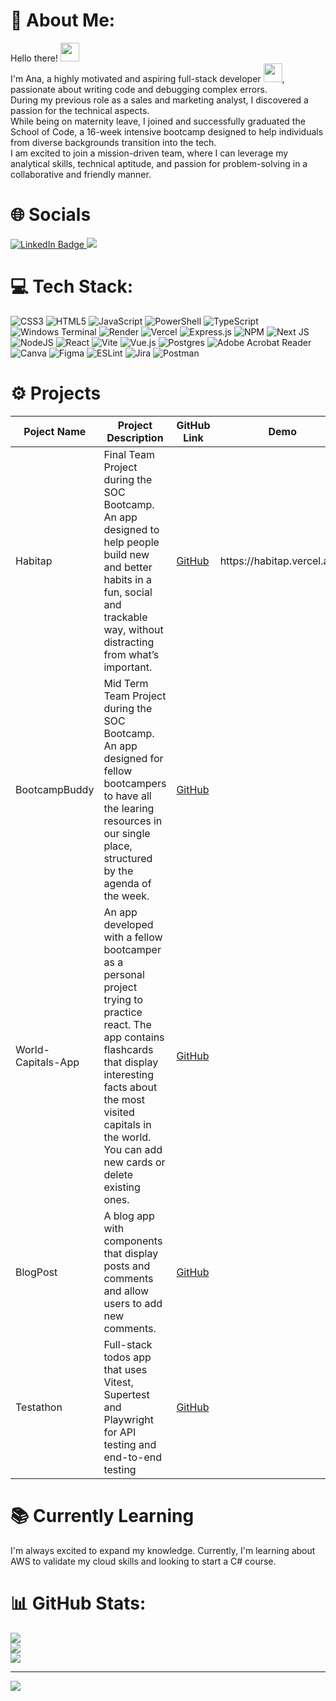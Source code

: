 # 💫 About Me:
<p>
  Hello there!
  <img src="https://media.giphy.com/media/hvRJCLFzcasrR4ia7z/giphy.gif" width="30px"/>
  <br>
  I'm Ana, a highly motivated and aspiring full-stack developer <img src="https://media.giphy.com/media/WUlplcMpOCEmTGBtBW/giphy.gif" width="30">, passionate about writing code and debugging complex errors.<br>During my previous role as a sales and marketing analyst, I discovered a passion for the technical aspects.<br>While being on maternity leave, I joined and successfully graduated the School of Code, a 16-week intensive bootcamp designed to help individuals from diverse backgrounds transition into the tech.<br>I am excited to join a mission-driven team, where I can leverage my analytical skills, technical aptitude, and passion for problem-solving in a collaborative and friendly manner.<br>
</p>

# 🌐 Socials
<div id="badges">
  <a href="https://www.linkedin.com/in/ana-danuta-raducanu-2b1b2590/">
    <img src="https://img.shields.io/badge/LinkedIn-blue?style=for-the-badge&logo=linkedin&logoColor=white" alt="LinkedIn Badge"/>
  </a>
  <a href="https://github.com/AnaRaducanu">
    <img src="https://img.shields.io/badge/GitHub-grey?logo=github&logoColor=white&style=for-the-badge"/>
  </a>
</div>

# 💻 Tech Stack:
![CSS3](https://img.shields.io/badge/css3-%231572B6.svg?style=for-the-badge&logo=css3&logoColor=white) ![HTML5](https://img.shields.io/badge/html5-%23E34F26.svg?style=for-the-badge&logo=html5&logoColor=white) ![JavaScript](https://img.shields.io/badge/javascript-%23323330.svg?style=for-the-badge&logo=javascript&logoColor=%23F7DF1E) ![PowerShell](https://img.shields.io/badge/PowerShell-%235391FE.svg?style=for-the-badge&logo=powershell&logoColor=white) ![TypeScript](https://img.shields.io/badge/typescript-%23007ACC.svg?style=for-the-badge&logo=typescript&logoColor=white) ![Windows Terminal](https://img.shields.io/badge/Windows%20Terminal-%234D4D4D.svg?style=for-the-badge&logo=windows-terminal&logoColor=white) ![Render](https://img.shields.io/badge/Render-%46E3B7.svg?style=for-the-badge&logo=render&logoColor=white) ![Vercel](https://img.shields.io/badge/vercel-%23000000.svg?style=for-the-badge&logo=vercel&logoColor=white) ![Express.js](https://img.shields.io/badge/express.js-%23404d59.svg?style=for-the-badge&logo=express&logoColor=%2361DAFB) ![NPM](https://img.shields.io/badge/NPM-%23CB3837.svg?style=for-the-badge&logo=npm&logoColor=white) ![Next JS](https://img.shields.io/badge/Next-black?style=for-the-badge&logo=next.js&logoColor=white) ![NodeJS](https://img.shields.io/badge/node.js-6DA55F?style=for-the-badge&logo=node.js&logoColor=white) ![React](https://img.shields.io/badge/react-%2320232a.svg?style=for-the-badge&logo=react&logoColor=%2361DAFB) ![Vite](https://img.shields.io/badge/vite-%23646CFF.svg?style=for-the-badge&logo=vite&logoColor=white) ![Vue.js](https://img.shields.io/badge/vue.js-%2335495e.svg?style=for-the-badge&logo=vuedotjs&logoColor=%234FC08D) ![Postgres](https://img.shields.io/badge/postgres-%23316192.svg?style=for-the-badge&logo=postgresql&logoColor=white) ![Adobe Acrobat Reader](https://img.shields.io/badge/Adobe%20Acrobat%20Reader-EC1C24.svg?style=for-the-badge&logo=Adobe%20Acrobat%20Reader&logoColor=white) ![Canva](https://img.shields.io/badge/Canva-%2300C4CC.svg?style=for-the-badge&logo=Canva&logoColor=white) ![Figma](https://img.shields.io/badge/figma-%23F24E1E.svg?style=for-the-badge&logo=figma&logoColor=white) ![ESLint](https://img.shields.io/badge/ESLint-4B3263?style=for-the-badge&logo=eslint&logoColor=white) ![Jira](https://img.shields.io/badge/jira-%230A0FFF.svg?style=for-the-badge&logo=jira&logoColor=white) ![Postman](https://img.shields.io/badge/Postman-FF6C37?style=for-the-badge&logo=postman&logoColor=white)

# ⚙ Projects
<sub><sub>
<table>
  <thead>
    <tr>
      <th>Poject Name</th>
      <th>Project Description</th>
      <th>GitHub Link</th>
      <th>Demo</th>
      <th>Tech Stack Used</th>
    </tr>
  </thead>
  <tbody>
    <tr>
      <td>Habitap</td>
      <td>Final Team Project during the SOC Bootcamp. An app designed to help people build new and better habits in a fun, social and trackable way, without distracting from what’s important.</td>
      <td><a href="https://github.com/AnaRaducanu/habitap">GitHub</a></td>
      <td>https://habitap.vercel.app/</td>
      <td>Next.js, Typescript, CSS, Lottie-react, Supabase, Vercel</td>
    </tr>
    <tr>
      <td>BootcampBuddy</td>
      <td>Mid Term Team Project during the SOC Bootcamp. An app designed for fellow bootcampers to have all the learing resources in our single place, structured by the agenda of the week.</td>
      <td><a href="https://github.com/AnaRaducanu/Week8_Project_Week_Team5">GitHub</a></td>
      <td></td>
      <td>JavaScript, CSS, HTML, Node, ElefantSQL, Express.js, Nodemon, Supertest, Vitest, Playwright</td>
    </tr>
    <tr>
      <td>World-Capitals-App</td>
      <td>An app developed with a fellow bootcamper as a personal project trying to practice react. The app contains flashcards that display interesting facts about the most visited capitals in the world. You can add new cards or delete existing ones.</td>
      <td><a href="https://github.com/AnaRaducanu/World-Capitals-App">GitHub</a></td>
      <td></td>
      <td>React, Jest</td>
    </tr>
    <tr>
      <td>BlogPost</td>
      <td>A blog app with components that display posts and comments and allow users to add new comments.</td>
      <td><a href="https://github.com/SchoolOfCode/bc15-w10-recap-task-react-front-end-blog-AnaRaducanu">GitHub</a></td>
      <td></td>
      <td>React, Jest</td>
    </tr>
    <tr>
      <td>Testathon</td>
      <td>Full-stack todos app that uses Vitest, Supertest and Playwright for API testing and end-to-end testing</td>
      <td><a href="https://github.com/SchoolOfCode/bc15-w6-d5-hackathon-testathon-team12-week6">GitHub</a></td>
      <td></td>
      <td>Node.js, Express.js, Supertest, Playwright, Vitest</td>
    </tr>
  </tbody>
</table>
</sub></sub>

# 📚 Currently Learning
<div>
  I'm always excited to expand my knowledge. Currently, I'm learning about AWS to validate my cloud skills and looking to start a C# course.
</div>

# 📊 GitHub Stats:
![](https://github-readme-stats.vercel.app/api?username=AnaRaducanu&theme=vue-dark&hide_border=false&include_all_commits=false&count_private=false)<br/>
![](https://github-readme-streak-stats.herokuapp.com/?user=AnaRaducanu&theme=vue-dark&hide_border=false)<br/>
![](https://github-readme-stats.vercel.app/api/top-langs/?username=AnaRaducanu&theme=vue-dark&hide_border=false&include_all_commits=false&count_private=false&layout=compact)


---
[![](https://visitcount.itsvg.in/api?id=AnaRaducanu&icon=0&color=3)](https://visitcount.itsvg.in)

<!-- Proudly created with GPRM ( https://gprm.itsvg.in ) -->
